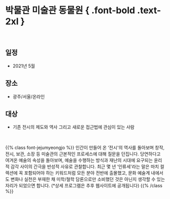 # 박물관 미술관 동물원 { .font-bold .text-2xl }

<br/>

## **일정**
 - 2021년 5월

## **장소**
 - 광주/서울/온라인

## **대상**
 - 기존 전시의 제도와 역사 그리고 새로운 접근법에 관심이 있는 사람

<br/>

{{% class font-jejumyeongjo %}}
인간이 만들어 온 ‘전시'의 역사를 돌아보며 창작, 전시, 보관, 소장 등 미술관의 근본적인 프로세스에 대해 질문을 던집니다. 당연하다고 여겨온 예술의 속성을 돌아보며, 예술을 수행하는 방식과 재난의 시대에 요구되는 윤리적 감각 사이의 간극을 반성적 사유로 관찰합니다. 최근 몇 년 ‘인류세'라는 말은 마치 컬렉션에 꼭 포함되어야 하는 키워드처럼 모든 분야 전반에 출몰했고, 문화 예술계 내에서도 변화나 실천은 부재한 채 미학/철학 담론으로만 소비했던 것은 아닌지 생각할 수 있는 자리가 되었으면 합니다.
(*상세 프로그램은 추후 웹사이트에 공개됩니다)
{{% /class %}}
<br/>
